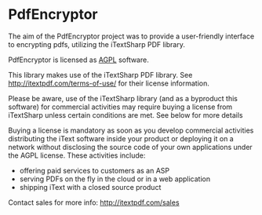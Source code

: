 # PdfEncryptor

The aim of the PdfEncryptor project was to provide a user-friendly interface to encrypting pdfs,
utilizing the iTextSharp PDF library.

PdfEncryptor is licensed as [AGPL][agpl] software.

This library makes use of the iTextSharp PDF library.
See http://itextpdf.com/terms-of-use/ for their license information.

Please be aware, use of the iTextSharp library (and as a byproduct this software) for commercial activities 
may require buying a license from iTextSharp unless certain conditions are met. See below for more details

Buying a license is mandatory as soon as you develop commercial activities
distributing the iText software inside your product or deploying it on a network
without disclosing the source code of your own applications under the AGPL license.
These activities include:
- offering paid services to customers as an ASP
- serving PDFs on the fly in the cloud or in a web application
- shipping iText with a closed source product

Contact sales for more info: http://itextpdf.com/sales

[agpl]: LICENSE